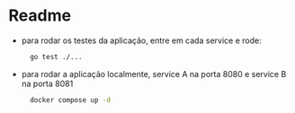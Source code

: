 # Readme

- para rodar os testes da aplicação, entre em cada service e rode:

  ```bash
    go test ./...
  ```

- para rodar a aplicação localmente, service A na porta 8080 e service B na porta 8081

  ```bash
    docker compose up -d
  ```
